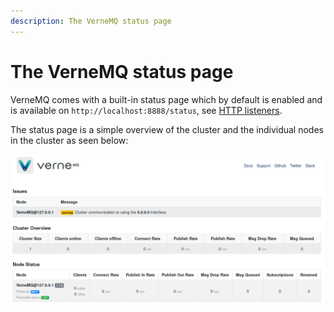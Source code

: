```yaml
---
description: The VerneMQ status page
---
```


# The VerneMQ status page

VerneMQ comes with a built-in status page which by default is enabled and is
available on `http://localhost:8888/status`, see [HTTP
listeners](../configuration/http-listeners.md).

The status page is a simple overview of the cluster and the individual nodes in
the cluster as seen below:

![](../.gitbook/assets/vmq-status-page.png)

